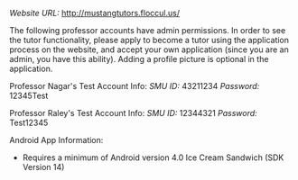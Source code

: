 *Website URL:* http://mustangtutors.floccul.us/

The following professor accounts have admin permissions. In order to see the tutor functionality, please apply to become a tutor using the application process on the website, and accept your own application (since you are an admin, you have this ability). Adding a profile picture is optional in the application.

Professor Nagar's Test Account Info:
*SMU ID:* 43211234
*Password:* 12345Test

Professor Raley's Test Account Info:
*SMU ID:* 12344321
*Password:* Test12345

Android App Information:
- Requires a minimum of Android version 4.0 Ice Cream Sandwich (SDK Version 14)